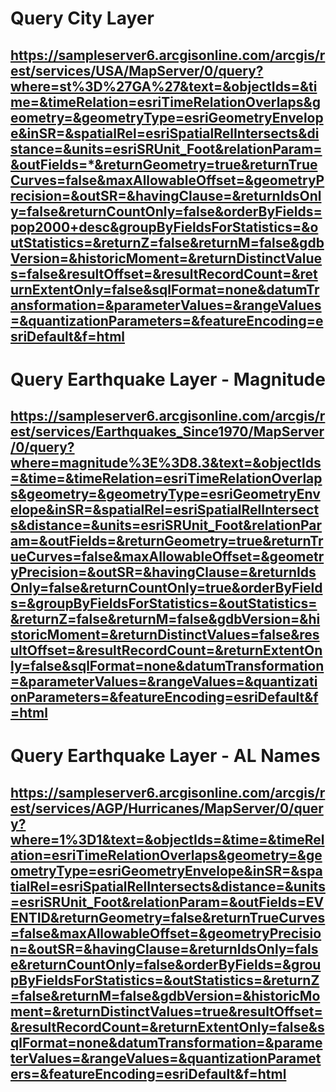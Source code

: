 # Query City Layer
## https://sampleserver6.arcgisonline.com/arcgis/rest/services/USA/MapServer/0/query?where=st%3D%27GA%27&text=&objectIds=&time=&timeRelation=esriTimeRelationOverlaps&geometry=&geometryType=esriGeometryEnvelope&inSR=&spatialRel=esriSpatialRelIntersects&distance=&units=esriSRUnit_Foot&relationParam=&outFields=*&returnGeometry=true&returnTrueCurves=false&maxAllowableOffset=&geometryPrecision=&outSR=&havingClause=&returnIdsOnly=false&returnCountOnly=false&orderByFields=pop2000+desc&groupByFieldsForStatistics=&outStatistics=&returnZ=false&returnM=false&gdbVersion=&historicMoment=&returnDistinctValues=false&resultOffset=&resultRecordCount=&returnExtentOnly=false&sqlFormat=none&datumTransformation=&parameterValues=&rangeValues=&quantizationParameters=&featureEncoding=esriDefault&f=html

# Query Earthquake Layer - Magnitude
## https://sampleserver6.arcgisonline.com/arcgis/rest/services/Earthquakes_Since1970/MapServer/0/query?where=magnitude%3E%3D8.3&text=&objectIds=&time=&timeRelation=esriTimeRelationOverlaps&geometry=&geometryType=esriGeometryEnvelope&inSR=&spatialRel=esriSpatialRelIntersects&distance=&units=esriSRUnit_Foot&relationParam=&outFields=&returnGeometry=true&returnTrueCurves=false&maxAllowableOffset=&geometryPrecision=&outSR=&havingClause=&returnIdsOnly=false&returnCountOnly=true&orderByFields=&groupByFieldsForStatistics=&outStatistics=&returnZ=false&returnM=false&gdbVersion=&historicMoment=&returnDistinctValues=false&resultOffset=&resultRecordCount=&returnExtentOnly=false&sqlFormat=none&datumTransformation=&parameterValues=&rangeValues=&quantizationParameters=&featureEncoding=esriDefault&f=html

# Query Earthquake Layer - AL Names 
## https://sampleserver6.arcgisonline.com/arcgis/rest/services/AGP/Hurricanes/MapServer/0/query?where=1%3D1&text=&objectIds=&time=&timeRelation=esriTimeRelationOverlaps&geometry=&geometryType=esriGeometryEnvelope&inSR=&spatialRel=esriSpatialRelIntersects&distance=&units=esriSRUnit_Foot&relationParam=&outFields=EVENTID&returnGeometry=false&returnTrueCurves=false&maxAllowableOffset=&geometryPrecision=&outSR=&havingClause=&returnIdsOnly=false&returnCountOnly=false&orderByFields=&groupByFieldsForStatistics=&outStatistics=&returnZ=false&returnM=false&gdbVersion=&historicMoment=&returnDistinctValues=true&resultOffset=&resultRecordCount=&returnExtentOnly=false&sqlFormat=none&datumTransformation=&parameterValues=&rangeValues=&quantizationParameters=&featureEncoding=esriDefault&f=html

